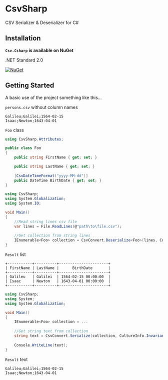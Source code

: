 # CsvSharp
CSV Serializer &amp; Deserializer for C#

## Installation

**``Csv.Csharp`` is available on NuGet**

.NET Standard 2.0

[![NuGet](https://img.shields.io/nuget/v/Csv.Csharp.svg)](https://www.nuget.org/packages/Csv.Csharp/)

## Getting Started
A basic use of the project something like this...

``persons.csv`` without column names

```
Galileu;Galilei;1564-02-15
Isaac;Newton;1643-04-01
```

``Foo`` class

```csharp
using CsvSharp.Attributes;

public class Foo
{
    public string FirstName { get; set; }

    public string LastName { get; set; }
	
    [CsvDateTimeFormat("yyyy-MM-dd")]
    public DateTime BirthDate { get; set; }
}
```

```csharp
using CsvSharp;
using System.Globalization;
using System.IO;

void Main()
{
    //Read string lines csv file
    var lines = File.ReadLines(@"path\to\file.csv");
    
    //Get collection from string lines
    IEnumerable<Foo> collection = CsvConvert.Deserialize<Foo>(lines, CultureInfo.InvariantCulture);
}
```

``Result`` list
```
+-----------+----------+----------------------+
| FirstName | LastName |      BirthDate       |
+-----------+----------+----------------------+
| Galileu   | Galilei  | 1564-02-15 00:00:00  |
| Isaac     | Newton   | 1643-04-01 00:00:00  |
+-----------+----------+----------------------+
```

```csharp
using CsvSharp;
using System;
using System.Globalization;

void Main()
{
    IEnumerable<Foo> collection = ...
    
    //Get string text from collection
    string text = CsvConvert.Serialize(collection, CultureInfo.InvariantCulture);
    
    Console.WriteLine(text);
}
```

``Result`` text
```
Galileu;Galilei;1564-02-15
Isaac;Newton;1643-04-01
```
